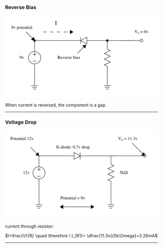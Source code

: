 
### Reverse Bias

![Reverse bias blocking](images/reverse_bias.png)

When current is reversed, the component is a gap.

---

### Voltage Drop

![Si diode voltage drop](images/si_drop.png)

current through resistor:

$I=\frac{V}{R} \quad \therefore \ I_{R1}= \dfrac{11.3v}{5k\Omega}=2.26mA$

---


